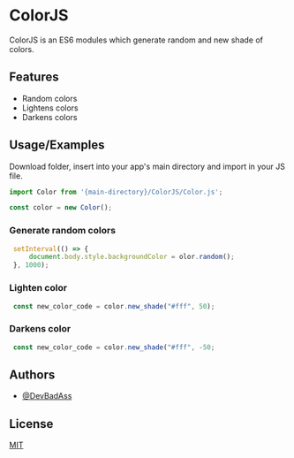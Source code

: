 
# ColorJS

ColorJS is an ES6 modules which generate random and new shade of colors.
## Features

- Random colors
- Lightens colors
- Darkens colors


## Usage/Examples
Download folder, insert into your app's main directory and import in your JS file.

```javascript
import Color from '{main-directory}/ColorJS/Color.js';

const color = new Color();
```

### Generate random colors
```javascript
 setInterval(() => {
     document.body.style.backgroundColor = olor.random();
 }, 1000);
```

### Lighten color
```javascript
 const new_color_code = color.new_shade("#fff", 50);
```

### Darkens color
```javascript
 const new_color_code = color.new_shade("#fff", -50;
```

## Authors

- [@DevBadAss](https://www.github.com/DevBadAss)


## License

[MIT](https://choosealicense.com/licenses/mit/)

